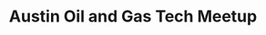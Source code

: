---
state: TX
region: Austin
title: Austin Oil and Gas Tech Meetup
group_url: https://www.meetup.com/Austin-Oil-Gas-Tech-Meetup
topics: [ oilgas ]
---
